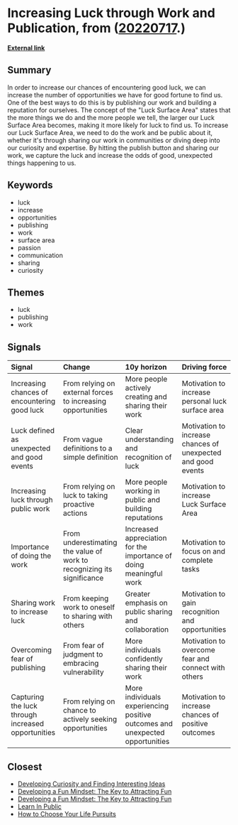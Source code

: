 # __Increasing Luck through Work and Publication__, from ([20220717](https://kghosh.substack.com/p/20220717).)

__[External link](https://github.com/readme/guides/publishing-your-work)__



## Summary

In order to increase our chances of encountering good luck, we can increase the number of opportunities we have for good fortune to find us. One of the best ways to do this is by publishing our work and building a reputation for ourselves. The concept of the "Luck Surface Area" states that the more things we do and the more people we tell, the larger our Luck Surface Area becomes, making it more likely for luck to find us. To increase our Luck Surface Area, we need to do the work and be public about it, whether it's through sharing our work in communities or diving deep into our curiosity and expertise. By hitting the publish button and sharing our work, we capture the luck and increase the odds of good, unexpected things happening to us.

## Keywords

* luck
* increase
* opportunities
* publishing
* work
* surface area
* passion
* communication
* sharing
* curiosity

## Themes

* luck
* publishing
* work

## Signals

| Signal                                             | Change                                                                 | 10y horizon                                                                  | Driving force                                                |
|:---------------------------------------------------|:-----------------------------------------------------------------------|:-----------------------------------------------------------------------------|:-------------------------------------------------------------|
| Increasing chances of encountering good luck       | From relying on external forces to increasing opportunities            | More people actively creating and sharing their work                         | Motivation to increase personal luck surface area            |
| Luck defined as unexpected and good events         | From vague definitions to a simple definition                          | Clear understanding and recognition of luck                                  | Motivation to increase chances of unexpected and good events |
| Increasing luck through public work                | From relying on luck to taking proactive actions                       | More people working in public and building reputations                       | Motivation to increase Luck Surface Area                     |
| Importance of doing the work                       | From underestimating the value of work to recognizing its significance | Increased appreciation for the importance of doing meaningful work           | Motivation to focus on and complete tasks                    |
| Sharing work to increase luck                      | From keeping work to oneself to sharing with others                    | Greater emphasis on public sharing and collaboration                         | Motivation to gain recognition and opportunities             |
| Overcoming fear of publishing                      | From fear of judgment to embracing vulnerability                       | More individuals confidently sharing their work                              | Motivation to overcome fear and connect with others          |
| Capturing the luck through increased opportunities | From relying on chance to actively seeking opportunities               | More individuals experiencing positive outcomes and unexpected opportunities | Motivation to increase chances of positive outcomes          |

## Closest

* [Developing Curiosity and Finding Interesting Ideas](4b827b6a0c41e87019713723ad04efce)
* [Developing a Fun Mindset: The Key to Attracting Fun](91a89306cd8e0d3a05a468796e941420)
* [Developing a Fun Mindset: The Key to Attracting Fun](bc734fd4bd996e68c387249bbc4d33e2)
* [Learn In Public](037aba804501ec9f75f8bb434b8a6c20)
* [How to Choose Your Life Pursuits](7632526d8354e59e27adb52bd988d1aa)
